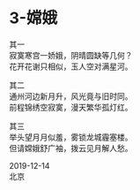 # 3-嫦娥
其一  
寂寞寒宫一娇娥，阴晴圆缺等几何？  
花开花谢只相似，玉人空对满星河。  

其二  
通州河边新月升，风光竟与旧时同。  
前程锦绣空寂寞，漫天繁华孤灯红。  

其三  
举头望月月似羞，雾锁龙城霾塞楼。  
但请嫦娥舒广袖，拨云见月解人愁。  

2019-12-14  
北京
